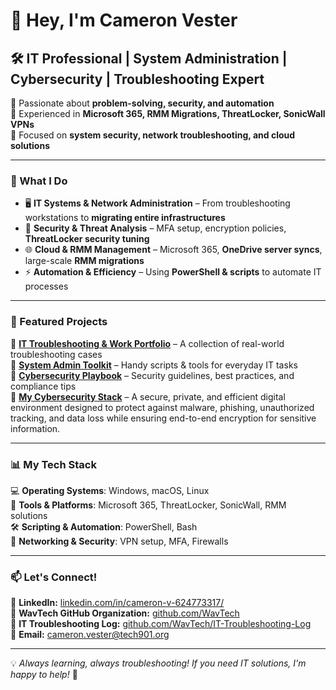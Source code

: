 # 👋 Hey, I'm Cameron Vester  
## 🛠️ IT Professional | System Administration | Cybersecurity | Troubleshooting Expert  

🔹 Passionate about **problem-solving, security, and automation**  
🔹 Experienced in **Microsoft 365, RMM Migrations, ThreatLocker, SonicWall VPNs**  
🔹 Focused on **system security, network troubleshooting, and cloud solutions**  

---

### **🚀 What I Do**
- 🖥️ **IT Systems & Network Administration** – From troubleshooting workstations to **migrating entire infrastructures**  
- 🔐 **Security & Threat Analysis** – MFA setup, encryption policies, **ThreatLocker security tuning**  
- 🌐 **Cloud & RMM Management** – Microsoft 365, **OneDrive server syncs**, large-scale **RMM migrations**  
- ⚡ **Automation & Efficiency** – Using **PowerShell & scripts** to automate IT processes  

---

### **📂 Featured Projects**
📌 **[IT Troubleshooting & Work Portfolio](https://github.com/WavTech/IT-Troubleshooting-Log)** – A collection of real-world troubleshooting cases  
📌 **[System Admin Toolkit](https://github.com/WavTech/System-Admin-Toolkit)** – Handy scripts & tools for everyday IT tasks  
📌 **[Cybersecurity Playbook](https://github.com/WavTech/Cybersecurity-Playbook)** – Security guidelines, best practices, and compliance tips  
📌 **[My Cybersecurity Stack](https://github.com/WavTech/Home-Cybersecurity-Stack)** – A secure, private, and efficient digital environment designed to protect against malware, phishing, unauthorized tracking, and data loss while ensuring end-to-end encryption for sensitive information.  

---

### **📊 My Tech Stack**
💻 **Operating Systems**: Windows, macOS, Linux  
🔧 **Tools & Platforms**: Microsoft 365, ThreatLocker, SonicWall, RMM solutions  
🛠 **Scripting & Automation**: PowerShell, Bash  
📡 **Networking & Security**: VPN setup, MFA, Firewalls  

---

### **📫 Let's Connect!**
💼 **LinkedIn:** [linkedin.com/in/cameron-v-624773317/](https://www.linkedin.com/in/cameron-v-624773317/)    
🚀 **WavTech GitHub Organization:** [github.com/WavTech](https://github.com/WavTech)  
📂 **IT Troubleshooting Log:** [github.com/WavTech/IT-Troubleshooting-Log](https://github.com/WavTech/IT-Troubleshooting-Log)  
📧 **Email:** cameron.vester@tech901.org

---

💡 *Always learning, always troubleshooting! If you need IT solutions, I'm happy to help!* 🚀  
